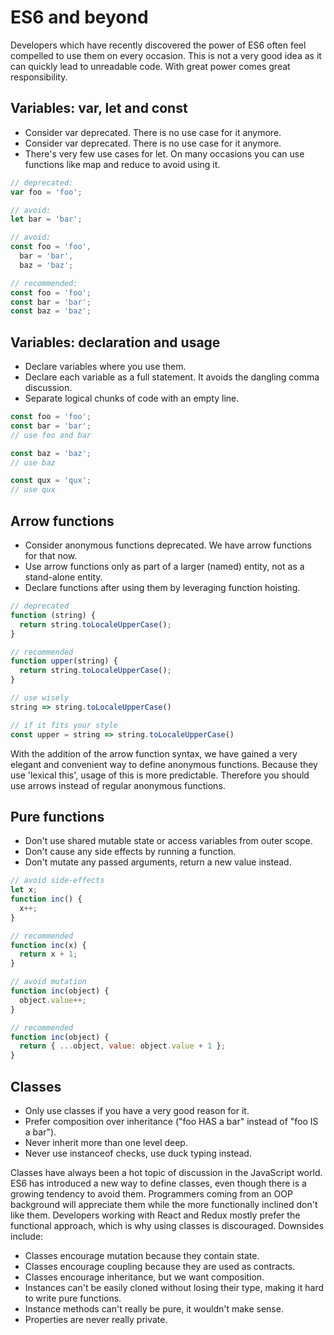 # ES6 and beyond
Developers which have recently discovered the power of ES6 often feel compelled to use them on every occasion. This is not a very good idea as it can quickly lead to unreadable code. With great power comes great responsibility.

## Variables: var, let and const
* Consider var deprecated. There is no use case for it anymore.
* Consider var deprecated. There is no use case for it anymore.
* There's very few use cases for let. On many occasions you can use functions like map and reduce to avoid using it.
  
```javascript
// deprecated:
var foo = 'foo';

// avoid:
let bar = 'bar';

// avoid:
const foo = 'foo',
  bar = 'bar',
  baz = 'baz';

// recommended:
const foo = 'foo';
const bar = 'bar';
const baz = 'baz';
```

## Variables: declaration and usage
* Declare variables where you use them.
* Declare each variable as a full statement. It avoids the dangling comma discussion.
* Separate logical chunks of code with an empty line.
```javascript
const foo = 'foo';
const bar = 'bar';
// use foo and bar

const baz = 'baz';
// use baz

const qux = 'qux';
// use qux
```

## Arrow functions

* Consider anonymous functions deprecated. We have arrow functions for that now.
* Use arrow functions only as part of a larger (named) entity, not as a stand-alone entity.
* Declare functions after using them by leveraging function hoisting.

```javascript
// deprecated
function (string) {
  return string.toLocaleUpperCase();
}

// recommended
function upper(string) {
  return string.toLocaleUpperCase();
}

// use wisely
string => string.toLocaleUpperCase()

// if it fits your style
const upper = string => string.toLocaleUpperCase()
```
With the addition of the arrow function syntax, we have gained a very elegant and convenient way to define anonymous functions. Because they use 'lexical this', usage of this is more predictable. Therefore you should use arrows instead of regular anonymous functions.

## Pure functions

* Don't use shared mutable state or access variables from outer scope.
* Don't cause any side effects by running a function.
* Don't mutate any passed arguments, return a new value instead.

```javascript
// avoid side-effects
let x;
function inc() {
  x++;
}

// recommended
function inc(x) {
  return x + 1;
}

// avoid mutation
function inc(object) {
  object.value++;
}

// recommended
function inc(object) {
  return { ...object, value: object.value + 1 };
}
```

## Classes

* Only use classes if you have a very good reason for it.
* Prefer composition over inheritance ("foo HAS a bar" instead of "foo IS a bar").
* Never inherit more than one level deep.
* Never use instanceof checks, use duck typing instead.

Classes have always been a hot topic of discussion in the JavaScript world. ES6 has introduced a new way to define classes, even though there is a growing tendency to avoid them. Programmers coming from an OOP background will appreciate them while the more functionally inclined don't like them. Developers working with React and Redux mostly prefer the functional approach, which is why using classes is discouraged. Downsides include:

* Classes encourage mutation because they contain state.
* Classes encourage coupling because they are used as contracts.
* Classes encourage inheritance, but we want composition.
* Instances can't be easily cloned without losing their type, making it hard to write pure functions.
* Instance methods can't really be pure, it wouldn't make sense.
* Properties are never really private.



